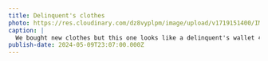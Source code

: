 ```yaml
---
title: Delinquent's clothes
photo: https://res.cloudinary.com/dz8vyplpm/image/upload/v1719151400/IMG_9779_pydy3q.jpg
caption: |
  We bought new clothes but this one looks like a delinquent's wallet 😂
publish-date: 2024-05-09T23:07:00.000Z
---
```

